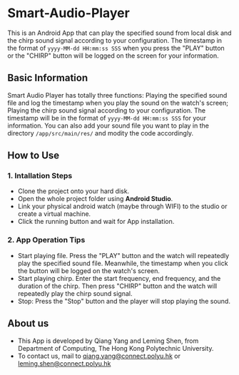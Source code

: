 # Smart-Audio-Player

This is an Android App that can play the specified sound from local disk and the chirp sound signal according to your configuration. The timestamp in the format of `yyyy-MM-dd HH:mm:ss SSS` when you press the "PLAY" button or the "CHIRP" button will be logged on the screen for your information.

## Basic Information

Smart Audio Player has totally three functions: Playing the specified sound file and log the timestamp when you play the sound on the watch's screen; Playing the chirp sound signal according to your configuration. The timestamp will be in the format of `yyyy-MM-dd HH:mm:ss SSS` for your information. You can also add your sound file you want to play in the directory `/app/src/main/res/` and modity the code accordingly.

## How to Use

### 1. Intallation Steps

- Clone the project onto your hard disk.
- Open the whole project folder using **Android Studio**.
- Link your physical android watch (maybe through WIFI) to the studio or create a virtual machine.
- Click the running button and wait for App installation.

### 2. App Operation Tips

- Start playing file. Press the "PLAY" button and the watch will repeatedly play the specified sound file. Meanwhile, the timestamp when you click the button will be logged on the watch's screen.
- Start playing chirp. Enter the start frequency, end frequency, and the duration of the chirp. Then press "CHIRP" button and the watch will repeatedly play the chirp sound signal.
- Stop: Press the "Stop" button and the player will stop playing the sound.

## About us

- This App is developed by Qiang Yang and Leming Shen, from Department of Computing, The Hong Kong Polytechnic University.
- To contact us, mail to qiang.yang@connect.polyu.hk or leming.shen@connect.polyu.hk